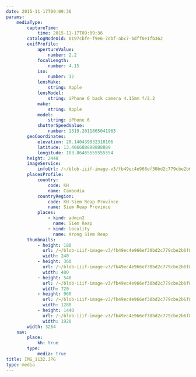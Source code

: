 ```yaml
---
date: 2015-11-17T09:09:36
params:
    mediaType:
        captureTime:
            time: 2015-11-17T09:09:36
        catalogNodeUid: 0197cbfe-f9e6-7dbf-abc7-bdff0e1fb362
        exifProfile:
            apertureValue:
                number: 2.2
            focalLength:
                number: 4.15
            iso:
                number: 32
            lensMake:
                string: Apple
            lensModel:
                string: iPhone 6 back camera 4.15mm f/2.2
            make:
                string: Apple
            model:
                string: iPhone 6
            shutterSpeedValue:
                number: 1319.2611865041963
        geoCoordinates:
            elevation: 20.140439932318106
            latitude: 13.406688888888889
            longitude: 103.86465555555554
        height: 2448
        imageService:
            infoUrl: /~/blob-iiif-image-v3/fb49ec4e966ef30bd2c779cbe2b6f847cb542e4bc5d406b5dc3d1ee7fb635549/info.json
        placesProfile:
            country:
                code: KH
                name: Cambodia
            countryRegion:
                code: KH-Siem Reap Province
                name: Siem Reap Province
            places:
                - kind: admin2
                  name: Siem Reap
                - kind: locality
                  name: Krong Siem Reap
        thumbnails:
            - height: 180
              url: /~/blob-iiif-image-v3/fb49ec4e966ef30bd2c779cbe2b6f847cb542e4bc5d406b5dc3d1ee7fb635549/full/240%2C180/0/default.jpg
              width: 240
            - height: 360
              url: /~/blob-iiif-image-v3/fb49ec4e966ef30bd2c779cbe2b6f847cb542e4bc5d406b5dc3d1ee7fb635549/full/480%2C360/0/default.jpg
              width: 480
            - height: 540
              url: /~/blob-iiif-image-v3/fb49ec4e966ef30bd2c779cbe2b6f847cb542e4bc5d406b5dc3d1ee7fb635549/full/720%2C540/0/default.jpg
              width: 720
            - height: 960
              url: /~/blob-iiif-image-v3/fb49ec4e966ef30bd2c779cbe2b6f847cb542e4bc5d406b5dc3d1ee7fb635549/full/1280%2C960/0/default.jpg
              width: 1280
            - height: 1440
              url: /~/blob-iiif-image-v3/fb49ec4e966ef30bd2c779cbe2b6f847cb542e4bc5d406b5dc3d1ee7fb635549/full/1920%2C1440/0/default.jpg
              width: 1920
        width: 3264
    nav:
        place:
            kh: true
        type:
            media: true
title: IMG_1132.JPG
type: media
---
```


